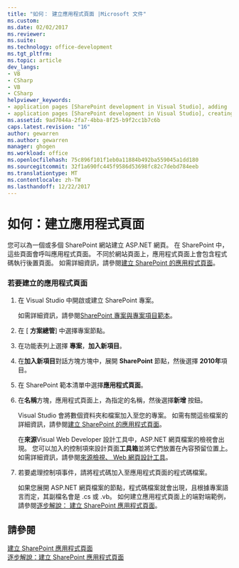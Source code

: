 ```yaml
---
title: "如何： 建立應用程式頁面 |Microsoft 文件"
ms.custom: 
ms.date: 02/02/2017
ms.reviewer: 
ms.suite: 
ms.technology: office-development
ms.tgt_pltfrm: 
ms.topic: article
dev_langs:
- VB
- CSharp
- VB
- CSharp
helpviewer_keywords:
- application pages [SharePoint development in Visual Studio], adding
- application pages [SharePoint development in Visual Studio], creating
ms.assetid: 9ad7044a-2fa7-4bba-8f25-b9f2cc1b7c6b
caps.latest.revision: "16"
author: gewarren
ms.author: gewarren
manager: ghogen
ms.workload: office
ms.openlocfilehash: 75c896f101f1eb0a11884b492ba559045a1dd180
ms.sourcegitcommit: 32f1a690fc445f9586d53698fc82c7debd784eeb
ms.translationtype: MT
ms.contentlocale: zh-TW
ms.lasthandoff: 12/22/2017
---
```

# <a name="how-to-create-an-application-page"></a>如何：建立應用程式頁面
  您可以為一個或多個 SharePoint 網站建立 ASP.NET 網頁。 在 SharePoint 中，這些頁面會呼叫應用程式頁面。 不同於網站頁面上，應用程式頁面上會包含程式碼執行後置頁面。 如需詳細資訊，請參閱[建立 SharePoint 的應用程式頁面](../sharepoint/creating-application-pages-for-sharepoint.md)。  
  
### <a name="to-create-an-application-page"></a>若要建立的應用程式頁面  
  
1.  在 Visual Studio 中開啟或建立 SharePoint 專案。  
  
     如需詳細資訊，請參閱[SharePoint 專案與專案項目範本](../sharepoint/sharepoint-project-and-project-item-templates.md)。  
  
2.  在 [ **方案總管**] 中選擇專案節點。  
  
3.  在功能表列上選擇 **專案**，**加入新項目**。  
  
4.  在**加入新項目**對話方塊方塊中，展開  **SharePoint**  節點，然後選擇  **2010年**項目。  
  
5.  在 SharePoint 範本清單中選擇**應用程式頁面**。  
  
6.  在**名稱**方塊，應用程式頁面上，為指定的名稱，然後選擇**新增** 按鈕。  
  
     Visual Studio 會將數個資料夾和檔案加入至您的專案。 如需有關這些檔案的詳細資訊，請參閱[建立 SharePoint 的應用程式頁面](../sharepoint/creating-application-pages-for-sharepoint.md)。  
  
     在**來源**Visual Web Developer 設計工具中，ASP.NET 網頁檔案的檢視會出現。 您可以加入的控制項來設計頁面**工具箱**並將它們放置在內容預留位置上。 如需詳細資訊，請參閱[來源檢視、 Web 網頁設計工具](http://msdn.microsoft.com/en-us/5911396b-fe51-4150-9ff1-b085f812862f)。  
  
7.  若要處理控制項事件，請將程式碼加入至應用程式頁面的程式碼檔案。  
  
     如果您展開 ASP.NET 網頁檔案的節點，程式碼檔案就會出現，且根據專案語言而定，其副檔名會是 .cs 或 .vb。 如何建立應用程式頁面上的端對端範例，請參閱[逐步解說： 建立 SharePoint 應用程式頁面](../sharepoint/walkthrough-creating-a-sharepoint-application-page.md)。  
  
## <a name="see-also"></a>請參閱  
 [建立 SharePoint 應用程式頁面](../sharepoint/creating-application-pages-for-sharepoint.md)   
 [逐步解說：建立 SharePoint 應用程式頁面](../sharepoint/walkthrough-creating-a-sharepoint-application-page.md)  
  
  